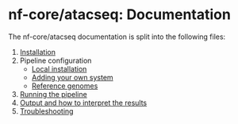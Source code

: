 # nf-core/atacseq: Documentation

The nf-core/atacseq documentation is split into the following files:

1. [Installation](installation.md)
2. Pipeline configuration
    * [Local installation](docs/configuration/local.md)
    * [Adding your own system](configuration/adding_your_own.md)
    * [Reference genomes](configuration/reference_genomes.md)
3. [Running the pipeline](usage.md)
4. [Output and how to interpret the results](output.md)
5. [Troubleshooting](troubleshooting.md)
